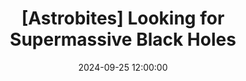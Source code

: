 ---
layout: externalpost
title: "[Astrobites] Looking for Supermassive Black Holes"
date: 2024-09-25 12:00:00
description: The amplitude of the gravitational wave background is too high for the number of supermassive black holes that we’ve observed! Find out how we can resolve this issue in today’s bite
tags:
categories: astrobites
redirect_url: https://astrobites.org/2024/09/25/looking-for-supermassive-black-holes/
publication_name: "Astrobites"
publication_url: "https://www.astrobites.org/"
---